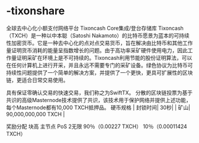 # -tixonshare
全球去中心化小额支付网络平台
Tixoncash Core集成/登台存储库
Tixoncash（TXCH）是一种以中本聪（Satoshi Nakamoto）的比特币愿景为蓝本的可持续性加密货币。它是一种去中心化的点对点交易货币，旨在解决由比特币和其他工作量证明货币消耗的能量呈指数增长的问题。由于高功率采矿硬件使用电力，因此工作量证明采矿在环境上是不可持续的。Tixoncash利用节能的股份证明算法，可以在任何计算机上进行开采，并且永远不需要专门的采矿设备。绿色协议为比特币可持续性问题提供了一个简单的解决方案，并提供了一个更快，更具可扩展性的区块链，更适合日常交易使用。

具有保证零确认交易的快速交易，我们称之为SwiftTX。
分散的区块链投票为基于共识的高级Masternode技术提供了共识，该技术用于保护网络并提供上述功能，每个Masternode都有10,000 TXCH抵押品。
硬币规格
| 封锁时间| 30秒| | 矿山| 90,000,000,000 TXCH |

奖励分配
块高	主节点	PoS
2无限	90％（0.00227 TXCH）	10％（0.00011424 TXCH）
